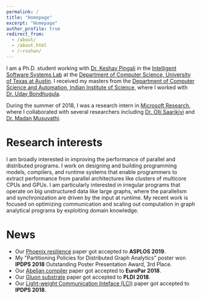 ```yaml
---
permalink: /
title: "Homepage"
excerpt: "Homepage"
author_profile: true
redirect_from: 
  - /about/
  - /about.html
  - /~roshan/
---
```


I am a Ph.D. student working with [Dr. Keshav Pingali](https://www.cs.utexas.edu/~pingali/) in the [Intelligent Software Systems Lab](http://iss.ices.utexas.edu/) at the [Department of Computer Science, University of Texas at Austin](https://www.cs.utexas.edu/). I received my masters from the [Department of Computer Science and Automation, Indian Institute of Science](http://www.csa.iisc.ac.in/), where I worked with [Dr. Uday Bondhugula](http://drona.csa.iisc.ernet.in/~uday/).

During the summer of 2018, I was a research intern in [Microsoft Research](https://www.microsoft.com/en-us/research/group/research-in-software-engineering-rise/), where I collaborated with several researchers including [Dr. Olli Saarikivi](https://www.microsoft.com/en-us/research/people/olsaarik/) and [Dr. Madan Musuvathi](https://www.microsoft.com/en-us/research/people/madanm/).

# Research interests

I am broadly interested in improving the performance of parallel and distributed programs. I work on designing and building programming models, compilers, and runtime systems that enable programmers to extract performance from parallel architectures like clusters of multicore CPUs and GPUs. I am particularly interested in irregular programs that operate on big unstructured data like large graphs, where the parallelism and synchronization are driven by the input at runtime. My recent work is focused on optimizing communication and scaling out computation in graph analytical programs by exploiting domain knowledge.

# News

* Our [Phoenix resilience](https://roshandathathri.github.io/publication/2019-asplos) paper got accepted to **ASPLOS 2019**.
* My "Partitioning Policies for Distributed Graph Analytics" poster won **IPDPS 2018** Outstanding Poster Presentation Award, 3rd Place.
* Our [Abelian compiler](https://roshandathathri.github.io/publication/2018-europar) paper got accepted to **EuroPar 2018**.
* Our [Gluon substrate](https://roshandathathri.github.io/publication/2018-pldi) paper got accepted to **PLDI 2018**.
* Our [Light-weight Communication Inteface (LCI)](https://roshandathathri.github.io/publication/2018-ipdps) paper got accepted to **IPDPS 2018**.
